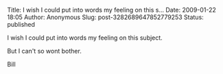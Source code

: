 Title: I wish I could put into words my feeling on this s...
Date: 2009-01-22 18:05
Author: Anonymous
Slug: post-3282689647852779253
Status: published

I wish I could put into words my feeling on this subject.  
  
But I can't so wont bother.  
  
Bill

